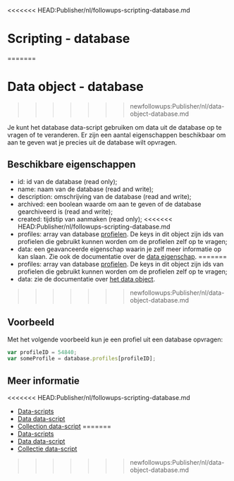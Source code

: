 <<<<<<< HEAD:Publisher/nl/followups-scripting-database.md
# Scripting - database
=======
# Data object - database
>>>>>>> newfollowups:Publisher/nl/data-object-database.md

Je kunt het database data-script gebruiken om data uit de database
op te vragen of te veranderen. Er zijn een aantal eigenschappen
beschikbaar om aan te geven wat je precies uit de database wilt
opvragen.

## Beschikbare eigenschappen

* id: 				id van de database (read only);
* name: 			naam van de database (read and write);
* description: 		omschrijving van de database (read and write);
* archived: 		een boolean waarde om aan te geven of de database gearchiveerd is (read and write);
* created: 			tijdstip van aanmaken (read only);
<<<<<<< HEAD:Publisher/nl/followups-scripting-database.md
* profiles: 		array van database [profielen](./followups-scripting-profile). De keys in dit object zijn ids van profielen die gebruikt kunnen worden om de profielen zelf op te vragen;
* data: 			een geavanceerde eigenschap waarin je zelf meer informatie op kan slaan. 
Zie ook de documentatie over de [data eigenschap](./followups-scripting-data).
=======
* profiles: 		array van database [profielen](./data-object-profile). De keys in dit object zijn ids van profielen die gebruikt kunnen worden om de profielen zelf op te vragen;
* data: 			zie de documentatie over [het data object](./data-object-data).

>>>>>>> newfollowups:Publisher/nl/data-object-database.md

## Voorbeeld

Met het volgende voorbeeld kun je een profiel uit een database 
opvragen:

```javascript
var profileID = 54840;
var someProfile = database.profiles[profileID];
```

## Meer informatie

<<<<<<< HEAD:Publisher/nl/followups-scripting-database.md
* [Data-scripts](./followups-scripting)
* [Data data-script](./followups-scripting-data)
* [Collection data-script](./followups-scripting-collection)
=======
* [Data-scripts](./data-object)
* [Data data-script](./data-object-data)
* [Collectie data-script](./data-object-collection)
>>>>>>> newfollowups:Publisher/nl/data-object-database.md
